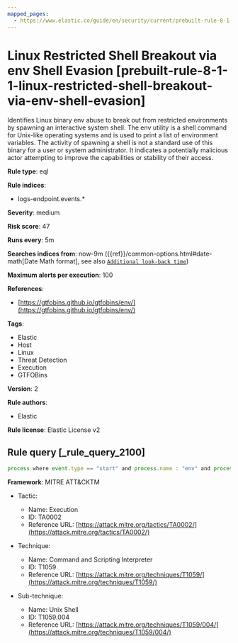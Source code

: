 ```yaml
---
mapped_pages:
  - https://www.elastic.co/guide/en/security/current/prebuilt-rule-8-1-1-linux-restricted-shell-breakout-via-env-shell-evasion.html
---
```


# Linux Restricted Shell Breakout via env Shell Evasion [prebuilt-rule-8-1-1-linux-restricted-shell-breakout-via-env-shell-evasion]

Identifies Linux binary env abuse to break out from restricted environments by spawning an interactive system shell. The env utility is a shell command for Unix-like operating systems and is used to print a list of environment variables. The activity of spawning a shell is not a standard use of this binary for a user or system administrator. It indicates a potentially malicious actor attempting to improve the capabilities or stability of their access.

**Rule type**: eql

**Rule indices**:

* logs-endpoint.events.*

**Severity**: medium

**Risk score**: 47

**Runs every**: 5m

**Searches indices from**: now-9m ({{ref}}/common-options.html#date-math[Date Math format], see also [`Additional look-back time`](docs-content://solutions/security/detect-and-alert/create-detection-rule.md#rule-schedule))

**Maximum alerts per execution**: 100

**References**:

* [https://gtfobins.github.io/gtfobins/env/](https://gtfobins.github.io/gtfobins/env/)

**Tags**:

* Elastic
* Host
* Linux
* Threat Detection
* Execution
* GTFOBins

**Version**: 2

**Rule authors**:

* Elastic

**Rule license**: Elastic License v2

## Rule query [_rule_query_2100]

```js
process where event.type == "start" and process.name : "env" and process.args_count == 2 and process.args : ("/bin/sh", "/bin/bash", "sh", "bash")
```

**Framework**: MITRE ATT&CKTM

* Tactic:

    * Name: Execution
    * ID: TA0002
    * Reference URL: [https://attack.mitre.org/tactics/TA0002/](https://attack.mitre.org/tactics/TA0002/)

* Technique:

    * Name: Command and Scripting Interpreter
    * ID: T1059
    * Reference URL: [https://attack.mitre.org/techniques/T1059/](https://attack.mitre.org/techniques/T1059/)

* Sub-technique:

    * Name: Unix Shell
    * ID: T1059.004
    * Reference URL: [https://attack.mitre.org/techniques/T1059/004/](https://attack.mitre.org/techniques/T1059/004/)



